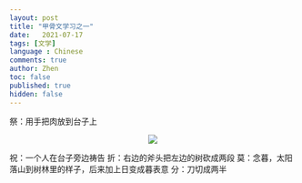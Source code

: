 ```yaml
---
layout: post
title: "甲骨文学习之一"
date:   2021-07-17
tags: [文学]
language : Chinese
comments: true
author: Zhen
toc: false
published: true
hidden: false
---
```

祭：用手把肉放到台子上
<p align="center"> <img src="{{ site.imageurl }}/甲骨文学习1.png"> </p> 
祝：一个人在台子旁边祷告
折：右边的斧头把左边的树砍成两段
莫：念暮，太阳落山到树林里的样子，后来加上日变成暮表意
分：刀切成两半

<!--stackedit_data:
eyJoaXN0b3J5IjpbLTk4MTE5MTYzNCw2MTEyMzU5MDgsMTU5Mj
g5NzE3M119
-->